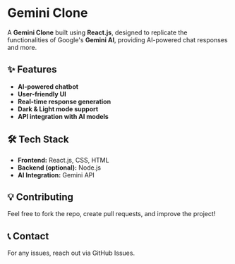 # Gemini Clone  

A **Gemini Clone** built using **React.js**, designed to replicate the functionalities of Google's **Gemini AI**, providing AI-powered chat responses and more.  

## ✨ Features  
- **AI-powered chatbot**  
- **User-friendly UI**  
- **Real-time response generation**  
- **Dark & Light mode support**
- **API integration with AI models**  

## 🛠️ Tech Stack  
- **Frontend:** React.js, CSS, HTML
- **Backend (optional):** Node.js  
- **AI Integration:** Gemini API  

## 💡 Contributing

Feel free to fork the repo, create pull requests, and improve the project!

## 📞 Contact

For any issues, reach out via GitHub Issues.